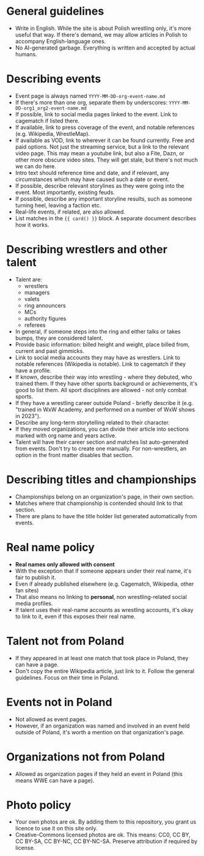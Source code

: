 
# General guidelines

- Write in English. While the site is about Polish wrestling only, it's more useful that way. If there's demand, we may allow articles in Polish to accompany English-language ones.
- No AI-generated garbage. Everything is written and accepted by actual humans.

# Describing events

- Event page is always named `YYYY-MM-DD-org-event-name.md`
- If there's more than one org, separate them by underscores: `YYYY-MM-DD-org1_org2-event-name.md`
- If possible, link to social media pages linked to the event. Link to cagematch if listed there.
- If available, link to press coverage of the event, and notable references (e.g. Wikipedia, WrestleMap).
- If available as VOD, link to wherever it can be found currently. Free and paid options. Not just the streaming service, but a link to the relevant video page. This may mean a youtube link, but also a Fite, Dazn, or other more obscure video sites. They will get stale, but there's not much we can do here.
- Intro text should reference time and date, and if relevant, any circumstances which may have caused such a date or event.
- If possible, describe relevant storylines as they were going into the event. Most importantly, existing feuds.
- If possible, describe any important storyline results, such as someone turning heel, leaving a faction etc.
- Real-life events, if related, are also allowed.
- List matches in the `{{ card() }}` block. A separate document describes how it works.

# Describing wrestlers and other talent

- Talent are:
  - wrestlers
  - managers
  - valets
  - ring announcers
  - MCs
  - authority figures
  - referees
- In general, if someone steps into the ring and either talks or takes bumps, they are considered talent.
- Provide basic information: billed height and weight, place billed from, current and past gimmicks.
- Link to social media accounts they may have as wrestlers. Link to notable references (Wikipedia is notable). Link to cagematch if they have a profile.
- If known, describe their way into wrestling - where they debuted, who trained them. If they have other sports background or achievements, it's good to list them. All sport disciplines are allowed - not only combat sports.
- If they have a wrestling career outside Poland - briefly describe it (e.g. "trained in WxW Academy, and performed on a number of WxW shows in 2023").
- Describe any long-term storytelling related to their character.
- If they moved organizations, you can divide their article into sections marked with org name and years active.
- Talent will have their career section and matches list auto-generated from events. Don't try to create one manually. For non-wrestlers, an option in the front matter disables that section.

# Describing titles and championships

- Championships belong on an organization's page, in their own section.
- Matches where that championship is contended should link to that section.
- There are plans to have the title holder list generated automatically from events.

# Real name policy

- **Real names only allowed with consent**
- With the exception that if someone appears under their real name, it's fair to publish it.
- Even if already published elsewhere (e.g. Cagematch, Wikipedia, other fan sites)
- That also means no linking to **personal**, non wrestling-related social media profiles.
- If talent uses their real-name accounts as wrestling accounts, it's okay to link to it, even if this exposes their real name.

# Talent not from Poland

- If they appeared in at least one match that took place in Poland, they can have a page.
- Don't copy the entire Wikipedia article, just link to it. Follow the general guidelines. Focus on their time in Poland.

# Events not in Poland

- Not allowed as event pages.
- However, if an organization was named and involved in an event held outside of Poland, it's worth a mention on that organization's page.

# Organizations not from Poland

- Allowed as organization pages if they held an event in Poland (this means WWE can have a page).

# Photo policy

- Your own photos are ok. By adding them to this repository, you grant us licence to use it on this site only.
- Creative-Commons licensed photos are ok. This means: CC0, CC BY, CC BY-SA, CC BY-NC, CC BY-NC-SA. Preserve attribution if required by license.
